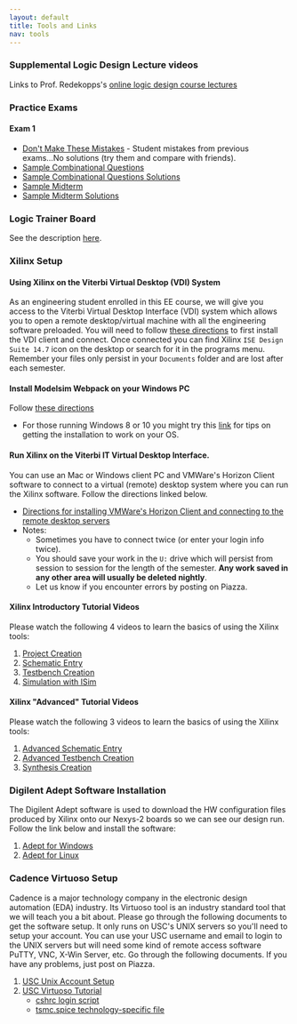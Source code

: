 ```yaml
---
layout: default
title: Tools and Links
nav: tools
---
```


### Supplemental Logic Design Lecture videos
Links to Prof. Redekopps's [online logic design course lectures](https://marksee101.appspot.com/)

### Practice Exams
#### Exam 1
 - [Don't Make These Mistakes](http://ee.usc.edu/~redekopp/ee209/EE209LogicMistakes.pdf) - Student mistakes from previous exams...No solutions (try them and compare with friends).
 - [Sample Combinational Questions](http://ee.usc.edu/~redekopp/ee209/SampleLogicExam1.pdf)
 - [Sample Combinational Questions Solutions](http://ee.usc.edu/~redekopp/ee209/SampleLogicExam1Sol.pdf)
 - [Sample Midterm](http://ee.usc.edu/~redekopp/ee209/SampleCumulativeExam.pdf)
 - [Sample Midterm Solutions](http://ee.usc.edu/~redekopp/ee209/SampleCumulativeExamSol.pdf)

### Logic Trainer Board
See the description [here](http://ee.usc.edu/~redekopp/ee101/LogicTrainerUserManual.pdf).

### Xilinx Setup

#### Using Xilinx on the Viterbi Virtual Desktop (VDI) System
As an engineering student enrolled in this EE course, we will give you access to the Viterbi Virtual Desktop Interface (VDI) system which allows you to open a remote desktop/virtual machine with all the engineering software preloaded.  You will need to follow [these directions](http://viterbi.usc.edu/assets/195/94372.pdf) to first install the VDI client and connect.  Once connected you can find Xilinx `ISE Design Suite 14.7` icon on the desktop or search for it in the programs menu.  Remember your files only persist in your `Documents` folder and are lost after each semester.
 
#### Install Modelsim Webpack on your Windows PC 
Follow [these directions](http://ee.usc.edu/~redekopp/ee209/Xilinx14_7Install_2015.pdf)

  - For those running Windows 8 or 10 you might try this [link](http://www.eevblog.com/forum/microcontrollers/guide-getting-xilinx-ise-to-work-with-windows-8-64-bit/) for tips on getting the installation to work on your OS.

#### Run Xilinx on the Viterbi IT Virtual Desktop Interface.
You can use an Mac or Windows client PC and VMWare's Horizon Client software to connect to a virtual (remote) desktop system where you can run the Xilinx software.  Follow the directions linked below.

  - [Directions for installing VMWare's Horizon Client and connecting to the remote desktop servers](http://viterbi.usc.edu/assets/195/94372.pdf)
  - Notes:
    + Sometimes you have to connect twice (or enter your login info twice).
    + You should save your work in the `U:` drive which will persist from session to session for the length of the semester.  **Any work saved in any other area will usually be deleted nightly**.
    + Let us know if you encounter errors by posting on Piazza.    
    
#### Xilinx Introductory Tutorial Videos
Please watch the following 4 videos to learn the basics of using the Xilinx tools:

  1. [Project Creation](http://ee.usc.edu/~redekopp/Streaming/ee101_xilinx13_project_creation/ee101_xilinx13_project_creation.html)
  1. [Schematic Entry](http://ee.usc.edu/~redekopp/Streaming/ee101_xilinx13_schematic_entry/ee101_xilinx13_schematic_entry.html)
  1. [Testbench Creation](http://ee.usc.edu/~redekopp/Streaming/ee101_xilinx13_tb_entry/ee101_xilinx13_tb_entry.html)
  1. [Simulation with ISim](http://ee.usc.edu/~redekopp/Streaming/ee101_xilinx13_isim/ee101_xilinx13_isim.html)
  
#### Xilinx "Advanced" Tutorial Videos
Please watch the following 3 videos to learn the basics of using the Xilinx tools:

  1. [Advanced Schematic Entry](http://ee.usc.edu/~redekopp/Streaming/ee101_xilinx13_adv_entry/ee101_xilinx13_adv_entry.html)
  1. [Advanced Testbench Creation](http://ee.usc.edu/~redekopp/Streaming/ee101_xilinx13_adv_sim/ee101_xilinx13_adv_sim.html)
  1. [Synthesis Creation](http://ee.usc.edu/~redekopp/Streaming/ee101_xilinx13_adv_synth/ee101_xilinx13_adv_synth.html)

  
### Digilent Adept Software Installation
The Digilent Adept software is used to download the HW configuration files produced by Xilinx onto our Nexys-2 boards so we can see our design run.  Follow the link below and install the software:

  1. [Adept for Windows](http://www.digilentinc.com/Data/Products/adept2/digilent.adept.system_v2.16.1.exe)
  1. [Adept for Linux](http://www.digilentinc.com/Products/Detail.cfm?Prod=ADEPT2)


### Cadence Virtuoso Setup
Cadence is a major technology company in the electronic design automation (EDA) industry.  Its Virtuoso tool is an industry standard tool that we will teach you a bit about.  Please go through the following documents to get the software setup. It only runs on USC's UNIX servers so you'll need to setup your account.  You can use your USC username and email to login to the UNIX servers but will need some kind of remote access software PuTTY, VNC, X-Win Server, etc.  Go through the following documents.  If you have any problems, just post on Piazza.

  1. [USC Unix Account Setup](http://ee.usc.edu/~redekopp/ee209/virtuoso/setup/UnixAccountSetup.pdf)
  1. [USC Virtuoso Tutorial](http://ee.usc.edu/~redekopp/ee209/virtuoso/setup/USCVLSI-VirtuosoTutorial.pdf)
     - [cshrc login script](http://ee.usc.edu/~redekopp/ee209/virtuoso/setup/cshrc_linux)
     - [tsmc.spice technology-specific file](http://ee.usc.edu/~redekopp/ee209/virtuoso/setup/tsmc.spice)

  